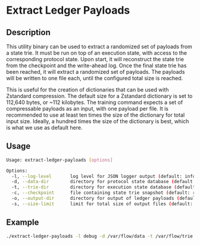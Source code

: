 # Extract Ledger Payloads

## Description

This utility binary can be used to extract a randomized set of payloads from a state trie.
It must be run on top of an execution state, with access to the corresponding protocol state.
Upon start, it will reconstruct the state trie from the checkpoint and the write-ahead log.
Once the final state trie has been reached, it will extract a randomized set of payloads.
The payloads will be written to one file each, until the configured total size is reached.

This is useful for the creation of dictionaries that can be used with Zstandard compression.
The default size for a Zstandard dictionary is set to 112,640 bytes, or ~112 kilobytes.
The training command expects a set of compressable payloads as an input, with one payload per file.
It is recommended to use at least ten times the size of the dictionary for total input size.
Ideally, a hundred times the size of the dictionary is best, which is what we use as default here.

## Usage

```sh
Usage: extract-ledger-payloads [options]

Options:
  -l, --log-level       log level for JSON logger output (default: info)
  -d, --data-dir        directory for protocol state database (default: data)
  -t, --trie-dir        directory for execution state database (default: trie)
  -c, --checkpoint      file containing state trie snapshot (default: root.checkpoint)
  -o, --output-dir      directory for output of ledger payloads (default: payloads)
  -s, --size-limit      limit for total size of output files (default: 11264000) 
```

## Example

```sh
./extract-ledger-payloads -l debug -d /var/flow/data -t /var/flow/trie -c /var/flow/trie/root.checkpoint -o ./payloads
```